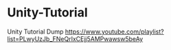 # Unity-Tutorial
Unity Tutorial Dump
https://www.youtube.com/playlist?list=PLwyUzJb_FNeQrIxCEjj5AMPwawsw5beAy
